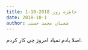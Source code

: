 ```yaml
---
title: خاطره روز 2018-10-1
date: 2018-10-1
author: شعبان محمد حسنی
---
```


اصلا یادم نمیاد امروز چی کار کردم.